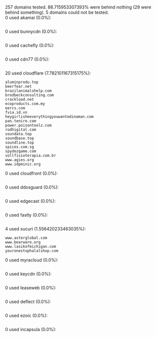 257 domains tested. 88.715953307393% were behind nothing (29 were behind something). 5 domains could not be tested.<br>
0 used akamai (0.0%):
```

```

0 used bunnycdn (0.0%):
```

```

0 used cachefly (0.0%):
```

```

0 used cdn77 (0.0%):
```

```

20 used cloudflare (7.782101167315175%):
```
aluminprodu.top
beerfear.net
brazilanimalshelp.com
brodbeckconsulting.com
crackload.net
ecoproducts.com.my
eercs.com
fvia.id.vn
heygirlisheeverythingyouwantedinaman.com
pan.tenire.com
power.poisontoolz.com
rodhigital.com
soundata.top
soundbase.top
soundline.top
spices.com.sg
spydezgame.com
vollfisioterapia.com.br
www.agies.org
www.idpminic.org
```

0 used cloudfront (0.0%):
```

```

0 used ddosguard (0.0%):
```

```

0 used edgecast (0.0%):
```

```

0 used fastly (0.0%):
```

```

4 used sucuri (1.556420233463035%):
```
www.asterglobal.com
www.bearware.org
www.lasikofmichigan.com
youronestophalalshop.com
```

0 used myracloud (0.0%):
```

```

0 used keycdn (0.0%):
```

```

0 used leaseweb (0.0%):
```

```

0 used deflect (0.0%):
```

```

0 used ezoic (0.0%):
```

```

0 used incapsula (0.0%):
```

```
